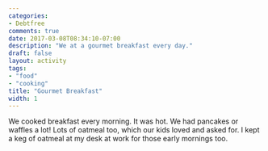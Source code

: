 ```yaml
---
categories:
- Debtfree
comments: true
date: 2017-03-08T08:34:10-07:00
description: "We at a gourmet breakfast every day."
draft: false
layout: activity
tags:
- "food"
- "cooking"
title: "Gourmet Breakfast"
width: 1
---
```


We cooked breakfast every morning.  It was hot.  We had pancakes or waffles a lot!  Lots of oatmeal too, which our kids loved and asked for.  I kept a keg of oatmeal at my desk at work for those early mornings too.

